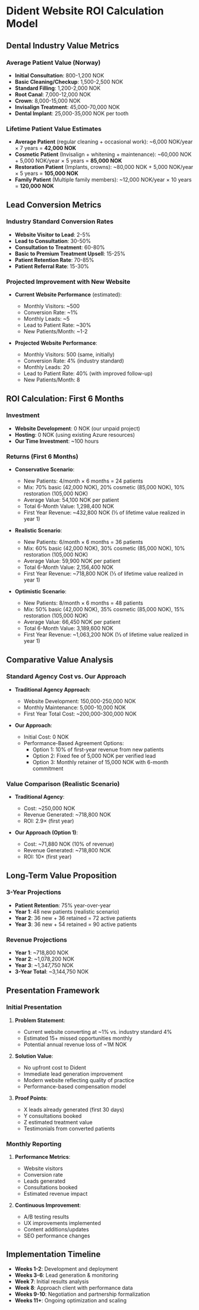 # Dident Website ROI Calculation Model

## Dental Industry Value Metrics

### Average Patient Value (Norway)
- **Initial Consultation**: 800-1,200 NOK
- **Basic Cleaning/Checkup**: 1,500-2,500 NOK
- **Standard Filling**: 1,200-2,000 NOK
- **Root Canal**: 7,000-12,000 NOK
- **Crown**: 8,000-15,000 NOK
- **Invisalign Treatment**: 45,000-70,000 NOK
- **Dental Implant**: 25,000-35,000 NOK per tooth

### Lifetime Patient Value Estimates
- **Average Patient** (regular cleaning + occasional work): ~6,000 NOK/year × 7 years = **42,000 NOK**
- **Cosmetic Patient** (Invisalign + whitening + maintenance): ~60,000 NOK + 5,000 NOK/year × 5 years = **85,000 NOK**
- **Restoration Patient** (Implants, crowns): ~80,000 NOK + 5,000 NOK/year × 5 years = **105,000 NOK**
- **Family Patient** (Multiple family members): ~12,000 NOK/year × 10 years = **120,000 NOK**

## Lead Conversion Metrics

### Industry Standard Conversion Rates
- **Website Visitor to Lead**: 2-5%
- **Lead to Consultation**: 30-50%
- **Consultation to Treatment**: 60-80%
- **Basic to Premium Treatment Upsell**: 15-25%
- **Patient Retention Rate**: 70-85%
- **Patient Referral Rate**: 15-30%

### Projected Improvement with New Website
- **Current Website Performance** (estimated):
  - Monthly Visitors: ~500
  - Conversion Rate: ~1%
  - Monthly Leads: ~5
  - Lead to Patient Rate: ~30%
  - New Patients/Month: ~1-2

- **Projected Website Performance**:
  - Monthly Visitors: 500 (same, initially)
  - Conversion Rate: 4% (industry standard)
  - Monthly Leads: 20
  - Lead to Patient Rate: 40% (with improved follow-up)
  - New Patients/Month: 8

## ROI Calculation: First 6 Months

### Investment
- **Website Development**: 0 NOK (our unpaid project)
- **Hosting**: 0 NOK (using existing Azure resources)
- **Our Time Investment**: ~100 hours

### Returns (First 6 Months)
- **Conservative Scenario**:
  - New Patients: 4/month × 6 months = 24 patients
  - Mix: 70% basic (42,000 NOK), 20% cosmetic (85,000 NOK), 10% restoration (105,000 NOK)
  - Average Value: 54,100 NOK per patient
  - Total 6-Month Value: 1,298,400 NOK
  - First Year Revenue: ~432,800 NOK (⅓ of lifetime value realized in year 1)

- **Realistic Scenario**:
  - New Patients: 6/month × 6 months = 36 patients
  - Mix: 60% basic (42,000 NOK), 30% cosmetic (85,000 NOK), 10% restoration (105,000 NOK)
  - Average Value: 59,900 NOK per patient
  - Total 6-Month Value: 2,156,400 NOK
  - First Year Revenue: ~718,800 NOK (⅓ of lifetime value realized in year 1)

- **Optimistic Scenario**:
  - New Patients: 8/month × 6 months = 48 patients
  - Mix: 50% basic (42,000 NOK), 35% cosmetic (85,000 NOK), 15% restoration (105,000 NOK)
  - Average Value: 66,450 NOK per patient
  - Total 6-Month Value: 3,189,600 NOK
  - First Year Revenue: ~1,063,200 NOK (⅓ of lifetime value realized in year 1)

## Comparative Value Analysis

### Standard Agency Cost vs. Our Approach
- **Traditional Agency Approach**:
  - Website Development: 150,000-250,000 NOK
  - Monthly Maintenance: 5,000-10,000 NOK
  - First Year Total Cost: ~200,000-300,000 NOK

- **Our Approach**:
  - Initial Cost: 0 NOK
  - Performance-Based Agreement Options:
    - Option 1: 10% of first-year revenue from new patients
    - Option 2: Fixed fee of 5,000 NOK per verified lead
    - Option 3: Monthly retainer of 15,000 NOK with 6-month commitment

### Value Comparison (Realistic Scenario)
- **Traditional Agency**:
  - Cost: ~250,000 NOK
  - Revenue Generated: ~718,800 NOK
  - ROI: 2.9× (first year)

- **Our Approach (Option 1)**:
  - Cost: ~71,880 NOK (10% of revenue)
  - Revenue Generated: ~718,800 NOK
  - ROI: 10× (first year)

## Long-Term Value Proposition

### 3-Year Projections
- **Patient Retention**: 75% year-over-year
- **Year 1**: 48 new patients (realistic scenario)
- **Year 2**: 36 new + 36 retained = 72 active patients
- **Year 3**: 36 new + 54 retained = 90 active patients

### Revenue Projections
- **Year 1**: ~718,800 NOK
- **Year 2**: ~1,078,200 NOK
- **Year 3**: ~1,347,750 NOK
- **3-Year Total**: ~3,144,750 NOK

## Presentation Framework

### Initial Presentation
1. **Problem Statement**:
   - Current website converting at ~1% vs. industry standard 4%
   - Estimated 15+ missed opportunities monthly
   - Potential annual revenue loss of ~1M NOK

2. **Solution Value**:
   - No upfront cost to Dident
   - Immediate lead generation improvement
   - Modern website reflecting quality of practice
   - Performance-based compensation model

3. **Proof Points**:
   - X leads already generated (first 30 days)
   - Y consultations booked
   - Z estimated treatment value
   - Testimonials from converted patients

### Monthly Reporting
1. **Performance Metrics**:
   - Website visitors
   - Conversion rate
   - Leads generated
   - Consultations booked
   - Estimated revenue impact

2. **Continuous Improvement**:
   - A/B testing results
   - UX improvements implemented
   - Content additions/updates
   - SEO performance changes

## Implementation Timeline
- **Weeks 1-2**: Development and deployment
- **Weeks 3-6**: Lead generation & monitoring
- **Week 7**: Initial results analysis
- **Week 8**: Approach client with performance data
- **Weeks 9-10**: Negotiation and partnership formalization
- **Weeks 11+**: Ongoing optimization and scaling 